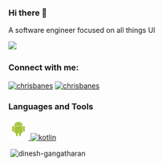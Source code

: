 ### Hi there 👋


A software engineer focused on all things UI

![](https://github-profile-trophy.vercel.app/?username=rd-dinesh-gangatharan)

### Connect with me:

<p align="left">
<a href="https://www.linkedin.com/in/dineshvg2310/" target="blank"><img align="center" src="https://cdn.jsdelivr.net/npm/simple-icons@3.0.1/icons/linkedin.svg" alt="chrisbanes" height="30" width="40" /></a>
<a href="https://stackoverflow.com/users/5038499/dinesh" target="blank"><img align="center" src="https://cdn.jsdelivr.net/npm/simple-icons@3.0.1/icons/stackoverflow.svg" alt="chrisbanes" height="30" width="40" /></a>
</p>

### Languages and Tools
<p align="left"> <a href="https://developer.android.com" target="_blank"> <img src="https://raw.githubusercontent.com/devicons/devicon/master/icons/android/android-original-wordmark.svg" alt="android" width="40" height="40"/> </a> <a href="https://kotlinlang.org" target="_blank"> <img src="https://www.vectorlogo.zone/logos/kotlinlang/kotlinlang-icon.svg" alt="kotlin" width="40" height="40"/> </a> </p>

<p>&nbsp;<img align="center" src="https://github-readme-stats.vercel.app/api?username=rd-dinesh-gangatharan&show_icons=true&locale=en" alt="dinesh-gangatharan" /></p>
